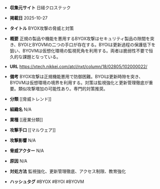 - **収集元サイト**
日経クロステック

- **掲載日**
2025-10-27

- **タイトル**
BYOX攻撃の脅威と対策

- **概要**
正規の製品や機能を悪用するBYOX攻撃はセキュリティ製品の隙間を突き、BYOIとBYOVMの二つの手口が存在する。BYOIは更新過程の保護低下を狙い、BYOVMは仮想化環境の監視死角を利用する。両者は脆弱性不要で恒久的な課題となっている。

- **URL**
https://xtech.nikkei.com/atcl/nxt/column/18/02805/102000022/

- **備考**
BYOX攻撃は正規機能悪用で防御困難。BYOIは更新時隙を突き、BYOVMは仮想環境の境界を利用する。対策は監視強化と更新管理徹底が重要。類似攻撃増加の可能性あり。専門的対策推奨。

- **分類**
[[脅威トレンド]]

- **組織名**
N/A

- **業種**
[[産業分類]]

- **攻撃手口**
[[マルウェア]]

- **攻撃影響**
N/A

- **脅威アクター**
N/A

- **原因**
N/A

- **対処方法**
監視強化、更新管理徹底、アクセス制限、教育強化

- **ハッシュタグ**
#BYOX #BYOI #BYOVM

